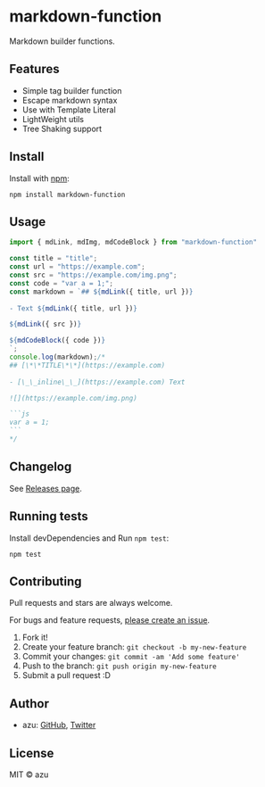 # markdown-function

Markdown builder functions.

## Features

- Simple tag builder function
- Escape markdown syntax
- Use with Template Literal
- LightWeight utils
- Tree Shaking support

## Install

Install with [npm](https://www.npmjs.com/):

    npm install markdown-function

## Usage

````js
import { mdLink, mdImg, mdCodeBlock } from "markdown-function"

const title = "title";
const url = "https://example.com";
const src = "https://example.com/img.png";
const code = "var a = 1;";
const markdown = `## ${mdLink({ title, url })}
    
- Text ${mdLink({ title, url })}

${mdLink({ src })}

${mdCodeBlock({ code })}
`;
console.log(markdown);/*
## [\*\*TITLE\*\*](https://example.com)
    
- [\_\_inline\_\_](https://example.com) Text

![](https://example.com/img.png)

```js
var a = 1;
```
*/
````

## Changelog

See [Releases page](https://github.com/azu/markdown-function/releases).

## Running tests

Install devDependencies and Run `npm test`:

    npm test

## Contributing

Pull requests and stars are always welcome.

For bugs and feature requests, [please create an issue](https://github.com/azu/markdown-function/issues).

1. Fork it!
2. Create your feature branch: `git checkout -b my-new-feature`
3. Commit your changes: `git commit -am 'Add some feature'`
4. Push to the branch: `git push origin my-new-feature`
5. Submit a pull request :D

## Author

- azu: [GitHub](https://github.com/azu), [Twitter](https://twitter.com/azu_re)

## License

MIT © azu
